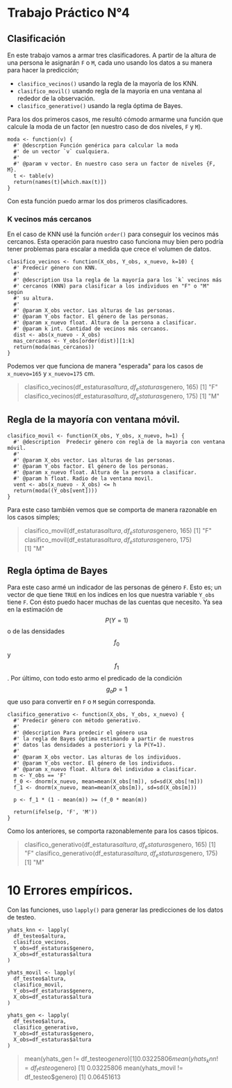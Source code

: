 # Trabajo Práctico N°4
## Clasificación

En este trabajo vamos a armar tres clasificadores. A partir de la altura
de una persona le asignarán `F` o `M`, cada uno usando los datos a su manera para hacer la predicción;

* `clasifico_vecinos()` usando la regla de la mayoría de los KNN.
* `clasifico_movil()` usando regla de la mayoría en una ventana al rededor de la observación.
* `clasifico_generativo()` usando la regla óptima de Bayes.

Para los dos primeros casos, me resultó cómodo armarme una función que calcule la moda de un factor
(en nuestro caso de dos niveles, `F` y `M`).

```{r}
moda <- function(v) {
  #' @descrption Función genérica para calcular la moda
  #' de un vector `v` cualquiera.
  #'
  #' @param v vector. En nuestro caso sera un factor de niveles {F, M}.
  t <- table(v)
  return(names(t)[which.max(t)])
}
```

Con esta función puedo armar los dos primeros clasificadores.

### K vecinos más cercanos

En el caso de KNN usé
la función `order()` para conseguir los vecinos más cercanos. Esta operación para nuestro
caso funciona muy bien pero podría tener problemas para escalar a medida que crece el volumen de datos.

```{r}
clasifico_vecinos <- function(X_obs, Y_obs, x_nuevo, k=10) {
  #' Predecir género con KNN.
  #' 
  #' @description Usa la regla de la mayoría para los `k` vecinos más 
  #' cercanos (KNN) para clasificar a los individuos en "F" o "M" según
  #' su altura.
  #' 
  #' @param X_obs vector. Las alturas de las personas.
  #' @param Y_obs factor. El género de las personas.
  #' @param x_nuevo float. Altura de la persona a clasificar.
  #' @param k int. Cantidad de vecinos más cercanos.
  dist <- abs(x_nuevo - X_obs)
  mas_cercanos <- Y_obs[order(dist)][1:k]
  return(moda(mas_cercanos))
}
```

Podemos ver que funciona de manera "esperada" para los casos de `x_nuevo=165` y `x_nuevo=175` cm.

> clasifico_vecinos(df_estaturas$altura, df_estaturas$genero, 165)
[1] "F"
> clasifico_vecinos(df_estaturas$altura, df_estaturas$genero, 175)
[1] "M"

## Regla de la mayoría con ventana móvil.

```{r}
clasifico_movil <- function(X_obs, Y_obs, x_nuevo, h=1) {
  #' @description  Predecir género con regla de la mayoria con ventana móvil.
  #' 
  #' @param X_obs vector. Las alturas de las personas.
  #' @param Y_obs factor. El género de los personas.
  #' @param x_nuevo float. Altura de la persona a clasificar.
  #' @param h float. Radio de la ventana movil.
  vent <- abs(x_nuevo - X_obs) <= h
  return(moda((Y_obs[vent])))
}
```

Para este caso también vemos que se comporta de manera razonable en los casos simples;

> clasifico_movil(df_estaturas$altura, df_estaturas$genero, 165)
[1] "F"
> clasifico_movil(df_estaturas$altura, df_estaturas$genero, 175)  
[1] "M"

## Regla óptima de Bayes

Para este caso armé un indicador de las personas de género `F`. Esto es; un vector de que tiene
`TRUE` en los indices en los que nuestra variable `Y_obs` tiene `F`. Con ésto puedo hacer muchas de las cuentas que necesito. Ya sea en la estimación de $$P(Y=1)$$ o de las densidades $$f_0$$ y $$f_1$$. Por último, con todo esto
armo el predicado de la condición $$g_op = 1$$ que uso para convertir en `F` o `M` según corresponda.

```{r}
clasifico_generativo <- function(X_obs, Y_obs, x_nuevo) {
  #' Predecir género con método generativo.
  #' 
  #' @description Para predecir el género usa
  #' la regla de Bayes óptima estimando a partir de nuestros
  #' datos las densidades a posteriori y la P(Y=1).
  #'  
  #' @param X_obs vector. Las alturas de los individuos.
  #' @param Y_obs vector. El género de los individuos.
  #' @param x_nuevo float. Altura del individuo a clasificar.
  m <- Y_obs == 'F'
  f_0 <- dnorm(x_nuevo, mean=mean(X_obs[!m]), sd=sd(X_obs[!m]))
  f_1 <- dnorm(x_nuevo, mean=mean(X_obs[m]), sd=sd(X_obs[m]))
  
  p <- f_1 * (1 - mean(m)) >= (f_0 * mean(m))
  
  return(ifelse(p, 'F', 'M'))
}
```

Como los anteriores, se comporta razonablemente para los casos típicos.

> clasifico_generativo(df_estaturas$altura, df_estaturas$genero, 165)
[1] "F"
clasifico_generativo(df_estaturas$altura, df_estaturas$genero, 175)
[1] "M"

# 10 Errores empíricos.

Con las funciones, uso `lapply()` para generar las predicciones de los datos de testeo.

```{r}
yhats_knn <- lapply(
  df_testeo$altura,
  clasifico_vecinos,
  Y_obs=df_estaturas$genero,
  X_obs=df_estaturas$altura
)

yhats_movil <- lapply(
  df_testeo$altura,
  clasifico_movil,
  Y_obs=df_estaturas$genero,
  X_obs=df_estaturas$altura
)

yhats_gen <- lapply(
  df_testeo$altura,
  clasifico_generativo,
  Y_obs=df_estaturas$genero,
  X_obs=df_estaturas$altura
)
```

> mean(yhats_gen != df_testeo$genero)
[1] 0.03225806
mean(yhats_knn != df_testeo$genero)
[1] 0.03225806
mean(yhats_movil != df_testeo$genero)
[1] 0.06451613
